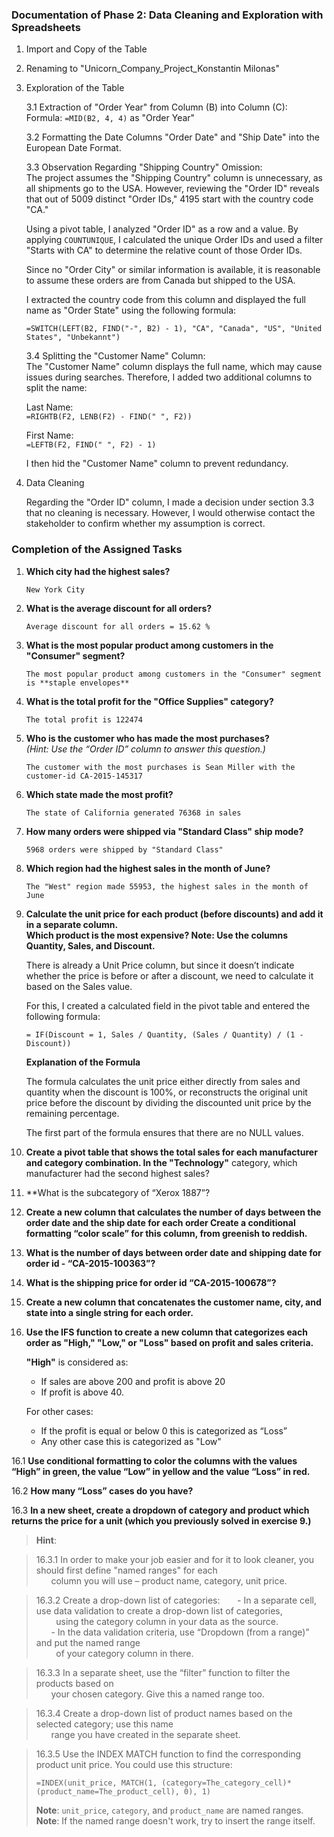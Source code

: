### Documentation of Phase 2: Data Cleaning and Exploration with Spreadsheets  

1. Import and Copy of the Table  

2. Renaming to "Unicorn_Company_Project_Konstantin Milonas"  

3. Exploration of the Table  

   3.1 Extraction of "Order Year" from Column (B) into Column (C):  
   Formula: `=MID(B2, 4, 4)` as "Order Year"  

   3.2 Formatting the Date Columns "Order Date" and "Ship Date" into the European Date Format.  

   3.3 Observation Regarding "Shipping Country" Omission:  
   The project assumes the "Shipping Country" column is unnecessary, as all shipments go to the USA. However, reviewing the "Order ID" reveals that out of 5009 distinct "Order IDs," 4195 start with the country code "CA."  

   Using a pivot table, I analyzed "Order ID" as a row and a value. By applying `COUNTUNIQUE`, I calculated the unique Order IDs and used a filter "Starts with CA" to determine the relative count of those Order IDs.  

   Since no "Order City" or similar information is available, it is reasonable to assume these orders are from Canada but shipped to the USA.  

   I extracted the country code from this column and displayed the full name as "Order State" using the following formula:  

   `=SWITCH(LEFT(B2, FIND("-", B2) - 1), "CA", "Canada", "US", "United States", "Unbekannt")`  

   3.4 Splitting the "Customer Name" Column:  
   The "Customer Name" column displays the full name, which may cause issues during searches. Therefore, I added two additional columns to split the name:  

   Last Name:  
   `=RIGHTB(F2, LENB(F2) - FIND(" ", F2))`  

   First Name:  
   `=LEFTB(F2, FIND(" ", F2) - 1)`  

   I then hid the "Customer Name" column to prevent redundancy.  

5. Data Cleaning  

   Regarding the "Order ID" column, I made a decision under section 3.3 that no cleaning is necessary. However, I would otherwise contact the stakeholder to confirm whether my assumption is correct.  

### Completion of the Assigned Tasks  

1. **Which city had the highest sales?**

   `New York City`

2. **What is the average discount for all orders?**

   `Average discount for all orders = 15.62 %`

3. **What is the most popular product among customers in the "Consumer" segment?**

   `The most popular product among customers in the "Consumer" segment is **staple envelopes**`

4. **What is the total profit for the "Office Supplies" category?**

   `The total profit is 122474`

5. **Who is the customer who has made the most purchases?**  
   *(Hint: Use the “Order ID” column to answer this question.)*

   `The customer with the most purchases is Sean Miller with the customer-id CA-2015-145317`

6. **Which state made the most profit?**

   `The state of California generated 76368 in sales`

7. **How many orders were shipped via "Standard Class" ship mode?**

   `5968 orders were shipped by "Standard Class"`

8. **Which region had the highest sales in the month of June?**

   `The "West" region made 55953, the highest sales in the month of June`

9. **Calculate the unit price for each product (before discounts) and add it in a separate column.  
   Which product is the most expensive? Note: Use the columns Quantity, Sales, and Discount.**  

   There is already a Unit Price column, but since it doesn’t indicate whether the price is before or after a discount, we need to calculate it based on the Sales value.  

   For this, I created a calculated field in the pivot table and entered the following formula:  

   `= IF(Discount = 1, Sales / Quantity, (Sales / Quantity) / (1 - Discount))`  

   **Explanation of the Formula**  

   The formula calculates the unit price either directly from sales and quantity when the discount is 100%, or reconstructs the original unit price before the discount by dividing the discounted unit price by the remaining percentage.  

   The first part of the formula ensures that there are no NULL values.  

10. **Create a pivot table that shows the total sales for each manufacturer and category combination. In the
      "Technology"** category, which manufacturer had the second highest sales?

11. **What is the subcategory of “Xerox 1887”?

12. **Create a new column that calculates the number of days between the order date and the ship date for each order
      Create a conditional formatting “color scale” for this column, from greenish to reddish.**

13. **What is the number of days between order date and shipping date for order id - “CA-2015-100363”?**

14. **What is the shipping price for order id “CA-2015-100678”?**

15. **Create a new column that concatenates the customer name, city, and state into a single string for each order.**

16. **Use the IFS function to create a new column that categorizes each order as "High," "Low," or "Loss" based on profit
    and sales criteria.**

    **"High"** is considered as:
    - If sales are above 200 and profit is above 20
    - If profit is above 40.

    For other cases:
    - If the profit is equal or below 0 this is categorized as “Loss”
    - Any other case this is categorized as "Low"

16.1 **Use conditional formatting to color the columns with the values “High” in green, the 
value “Low” in yellow and the value “Loss” in red.**

16.2 **How many “Loss” cases do you have?**

16.3 **In a new sheet, create a dropdown of category and product which returns the price 
for a unit (which you previously solved in exercise 9.)**

> **Hint**:  

> 16.3.1 In order to make your job easier and for it to look cleaner, you should first define "named ranges" for each  
> &nbsp;&nbsp;&nbsp;&nbsp;&nbsp;&nbsp;column you will use – product name, category, unit price.

> 16.3.2 Create a drop-down list of categories:
> &nbsp;&nbsp;&nbsp;&nbsp;&nbsp;&nbsp;- In a separate cell, use data validation to create a drop-down list of categories,   
> &nbsp;&nbsp;&nbsp;&nbsp;&nbsp;&nbsp;&nbsp;&nbsp;using the category column in your data as the source.  
> &nbsp;&nbsp;&nbsp;&nbsp;&nbsp;&nbsp;- In the data validation criteria, use “Dropdown (from a range)” and put the named range  
> &nbsp;&nbsp;&nbsp;&nbsp;&nbsp;&nbsp;&nbsp;&nbsp;of your category column in there.

> 16.3.3 In a separate sheet, use the “filter” function to filter the products based on  
> &nbsp;&nbsp;&nbsp;&nbsp;&nbsp;&nbsp;your chosen category. Give this a named range too.

> 16.3.4 Create a drop-down list of product names based on the selected category; use this name  
> &nbsp;&nbsp;&nbsp;&nbsp;&nbsp;&nbsp;range you have created in the separate sheet.

> 16.3.5 Use the INDEX MATCH function to find the corresponding product unit price. You could use this structure:
> 
> ```none
> =INDEX(unit_price, MATCH(1, (category=The_category_cell)*(product_name=The_product_cell), 0), 1)
> ```
> 
> **Note**: `unit_price`, `category`, and `product_name` are named ranges.  
> **Note**: If the named range doesn't work, try to insert the range itself.
